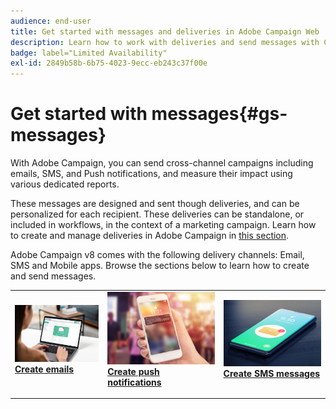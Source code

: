 ```yaml
---
audience: end-user
title: Get started with messages and deliveries in Adobe Campaign Web
description: Learn how to work with deliveries and send messages with Campaign Web
badge: label="Limited Availability" 
exl-id: 2849b58b-6b75-4023-9ecc-eb243c37f00e
---
```

# Get started with messages{#gs-messages}

With Adobe Campaign, you can send cross-channel campaigns including emails, SMS, and Push notifications, and measure their impact using various dedicated reports. 

These messages are designed and sent though deliveries, and can be personalized for each recipient. These deliveries can be standalone, or included in workflows, in the context of a marketing campaign. Learn how to create and manage deliveries in Adobe Campaign in [this section](gs-deliveries.md).

Adobe Campaign v8 comes with the following delivery channels: Email, SMS and Mobile apps. Browse the sections below to learn how to create and send messages.

<table style="table-layout:fixed">
    <tr style="border: 0;">
    <td>
    <a href="../email/create-email.md">
    <img alt="Email" src="assets/do-not-localize/email.jpg">
    </a>
    <div><a href="../email/create-email.md"><strong>Create emails</strong>
    </div>
    <p>
    </td>
    <td>
    <a href="../push/create-push.md">
      <img alt="Push" src="assets/do-not-localize/push.jpg">
    </a>
    <div>
    <a href="../push/gs-push.md"><strong>Create push notifications</strong></a>
    </div>
    <p>
    </td>
    <td>
    <a href="../sms/create-sms.md">
      <img alt="SMS" src="assets/do-not-localize/sms.jpg">
    </a>
    <div>
    <a href="../sms/create-sms.md"><strong>Create SMS messages</strong></a>
    </div>
    <p>
    </td>
    </tr>
    </table>

